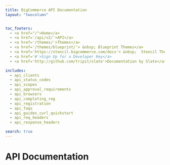 ```yaml
---
title: BigCommerce API Documentation
layout: "twocolumn"


toc_footers:
  - <a href="/">Home</a>
  - <a href='/api/v2/'>API</a>
  - <a href='/themes/'>Themes</a>
  - <a href='/themes/blueprint/'> &nbsp; Blueprint Themes</a>
  - <a href='https://stencil.bigcommerce.com/docs'> &nbsp;  Stencil Themes</a>
  - <a href='#'>Sign Up for a Developer Key</a>
  - <a href='http://github.com/tripit/slate'>Documentation by Slate</a>

includes:
  - api_clients
  - api_status_codes
  - api_scopes
  - api_approval_requirements
  - api_browsers
  - api_completing_reg
  - api_registration
  - api_faqs
  - api_guides_curl_quickstart
  - api_req_headers
  - api_response_headers

search: true
---
```


# API Documentation

